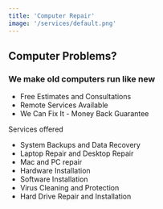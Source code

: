 ```yaml
---
title: 'Computer Repair'
image: '/services/default.png'
---
```


## Computer Problems?
### We make old computers run like new

- Free Estimates and Consultations
- Remote Services Available
- We Can Fix It - Money Back Guarantee


Services offered
- System Backups and Data Recovery
- Laptop Repair and Desktop Repair
- Mac and PC repair
- Hardware Installation
- Software Installation
- Virus Cleaning and Protection
- Hard Drive Repair and Installation

